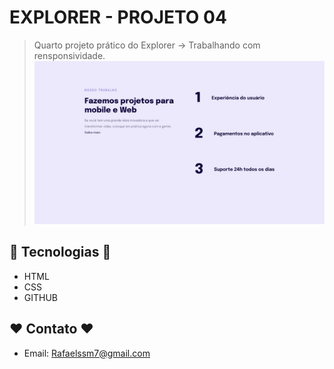 # EXPLORER - PROJETO 04
> Quarto projeto prático do Explorer -> Trabalhando com rensponsividade.
![preview](/Print%20do%20projeto.jpeg)
## 🔧 Tecnologias 🔧

- HTML
- CSS
- GITHUB

## ❤️ Contato ❤️
 
- Email: Rafaelssm7@gmail.com